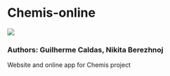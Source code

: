 Chemis-online
=============
<img src="http://cs409516.vk.me/v409516326/24a1/UpOQRMqXXU8.jpg">
<h3>Authors: Guilherme Caldas, Nikita Berezhnoj</h3>
Website and online app for Chemis project
